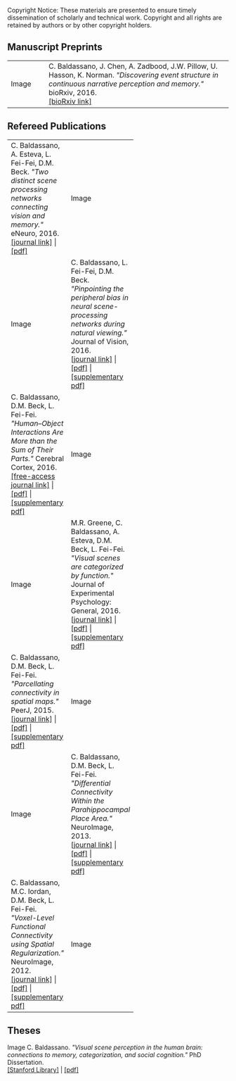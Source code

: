 Copyright Notice: These materials are presented to ensure timely dissemination of scholarly and technical work. Copyright and all rights are retained by authors or by other copyright holders.

## Manuscript Preprints
<table style="width:100%">
<tr>
<td style="width:70px">Image</td>
<td>C. Baldassano, J. Chen, A. Zadbood, J.W. Pillow, U. Hasson, K. Norman. <i>"Discovering event structure in continuous narrative perception and memory."</i> bioRxiv, 2016.
<br><a href="http://dx.doi.org/10.1101/081018">[bioRxiv link]</a></td>
</tr>
</table>

## Refereed Publications
<table style="width:100%">
<tr>
<td>C. Baldassano, A. Esteva, L. Fei-Fei, D.M. Beck. <i>"Two distinct scene processing networks connecting vision and memory."</i> eNeuro, 2016.
<br><a href="http://dx.doi.org/10.1523/ENEURO.0178-16.2016">[journal link]</a> | <a href="ENEURO.0178-16.2016.full.pdf">[pdf]</a></td>
<td style="width:70px">Image</td>
</tr>

<tr>
<td style="width:70px">Image</td>
<td>C. Baldassano, L. Fei-Fei, D.M. Beck. <i>"Pinpointing the peripheral bias in neural scene-processing networks during natural viewing."</i> Journal of Vision, 2016.
<br><a href="http://jov.arvojournals.org/article.aspx?articleid=2524115">[journal link]</a> | <a href="JOV16.pdf">[pdf]</a> | <a href="JOV16_supp.pdf">[supplementary pdf]</a></td>
</tr>

<tr>
<td>C. Baldassano, D.M. Beck, L. Fei-Fei. <i>"Human–Object Interactions Are More than the Sum of Their Parts."</i> Cerebral Cortex, 2016.
<br><a href="http://cercor.oxfordjournals.org/cgi/reprint/bhw077?ijkey=iUBNzaBCkEO1hN4&keytype=ref">[free-access journal link]</a> | <a href="CC2016.pdf">[pdf]</a> | <a href="CC2016-supp.pdf">[supplementary pdf]</a></td>
<td style="width:70px">Image</td>
</tr>

<tr>
<td style="width:70px">Image</td>
<td>M.R. Greene, C. Baldassano, A. Esteva, D.M. Beck, L. Fei-Fei. <i>"Visual scenes are categorized by function."</i> Journal of Experimental Psychology: General, 2016.
<br><a href="http://psycnet.apa.org/journals/xge/145/1/82/">[journal link]</a> | <a href="JEPG2016.pdf">[pdf]</a> | <a href="JEPG2016_supplemental.pdf">[supplementary pdf]</a></td>
</tr>

<tr>
<td>C. Baldassano, D.M. Beck, L. Fei-Fei. <i>"Parcellating connectivity in spatial maps."</i> PeerJ, 2015.
<br><a href="https://peerj.com/articles/784/">[journal link]</a> | <a href="peerj-784.pdf">[pdf]</a> | <a href="peerj-784-supp.pdf">[supplementary pdf]</a></td>
<td style="width:70px">Image</td>
</tr>

<tr>
<td style="width:70px">Image</td>
<td>C. Baldassano, D.M. Beck, L. Fei-Fei. <i>"Differential Connectivity Within the Parahippocampal Place Area."</i> NeuroImage, 2013.
<br><a href="http://www.sciencedirect.com/science/article/pii/S1053811913002280">[journal link]</a> | <a href="NI2013.pdf">[pdf]</a> | <a href="NI_supplemental2013.pdf">[supplementary pdf]</a></td>
</tr>

<tr>
<td>C. Baldassano, M.C. Iordan, D.M. Beck, L. Fei-Fei. <i>"Voxel-Level Functional Connectivity using Spatial Regularization."</i> NeuroImage, 2012.
<br><a href="http://www.sciencedirect.com/science/article/pii/S1053811912007756">[journal link]</a> | <a href="NI2012.pdf">[pdf]</a> | <a href="NI_supplemental.pdf">[supplementary pdf]</a></td>
<td style="width:70px">Image</td>
</tr>
</table>


## Theses
<tables>
<tr>
<td style="width:70px">Image</td>
<td>C. Baldassano. <i>"Visual scene perception in the human brain: connections to memory, categorization, and social cognition."</i> PhD Dissertation.
<br><a href="https://stacks.stanford.edu/file/druid:hn881py5906/dissertation_submit-augmented.pdf">[Stanford Library]</a> | <a href="Baldassano_PhD_thesis_2015.pdf">[pdf]</a></td>
</tr>
</table>